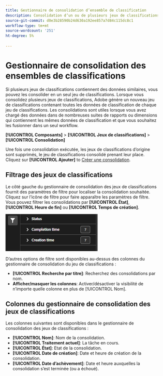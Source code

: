 ```yaml
---
title: Gestionnaire de consolidation d’ensemble de classification
description: Consolidation d’un ou de plusieurs jeux de classifications dans un seul jeu de classifications.
source-git-commit: d0e3b28590b24d630a192ee857a7d84c115dc8c1
workflow-type: tm+mt
source-wordcount: '251'
ht-degree: 5%

---
```


# Gestionnaire de consolidation des ensembles de classifications

Si plusieurs jeux de classifications contiennent des données similaires, vous pouvez les consolider en un seul jeu de classifications. Lorsque vous consolidez plusieurs jeux de classifications, Adobe génère un nouveau jeu de classifications contenant toutes les données de classification de chaque jeu de classifications. Les consolidations sont utiles lorsque vous avez chargé des données dans de nombreuses suites de rapports ou dimensions qui contiennent les mêmes données de classification et que vous souhaitez les fusionner dans un seul workflow.

**[!UICONTROL Composants]** > **[!UICONTROL Jeux de classifications]** > **[!UICONTROL Consolidation]**

Une fois une consolidation exécutée, les jeux de classifications d’origine sont supprimés, le jeu de classifications consolidé prenant leur place. Cliquez sur **[!UICONTROL Ajouter]** to [Créer une consolidation](process.md).

## Filtrage des jeux de classifications

Le côté gauche du gestionnaire de consolidation des jeux de classifications fournit des paramètres de filtre pour localiser la consolidation souhaitée. Cliquez sur l’icône de filtre pour faire apparaître les paramètres de filtre. Vous pouvez filtrer les consolidations par **[!UICONTROL État]**, **[!UICONTROL Heure de fin]** ou **[!UICONTROL Temps de création]**.

![Filtres de consolidation des jeux de classifications](../../assets/classification-set-consolidation-filters.png)

D’autres options de filtre sont disponibles au-dessus des colonnes du gestionnaire de consolidation du jeu de classifications :

* **[!UICONTROL Recherche par titre]**: Recherchez des consolidations par nom.
* **Afficher/masquer les colonnes**: Activer/désactiver la visibilité de n’importe quelle colonne en plus de [!UICONTROL Nom].

## Colonnes du gestionnaire de consolidation des jeux de classifications

Les colonnes suivantes sont disponibles dans le gestionnaire de consolidation des jeux de classifications :

* **[!UICONTROL Nom]**: Nom de la consolidation.
* **[!UICONTROL Traitement actuel]**: La tâche en cours. <!-- todo: better description -->
* **[!UICONTROL État]**: Etat de la consolidation. <!-- todo: get list of possible statuses -->
* **[!UICONTROL Date de création]**: Date et heure de création de la consolidation.
* **[!UICONTROL Date d’achèvement]**: Date et heure auxquelles la consolidation s’est terminée (ou a échoué).
